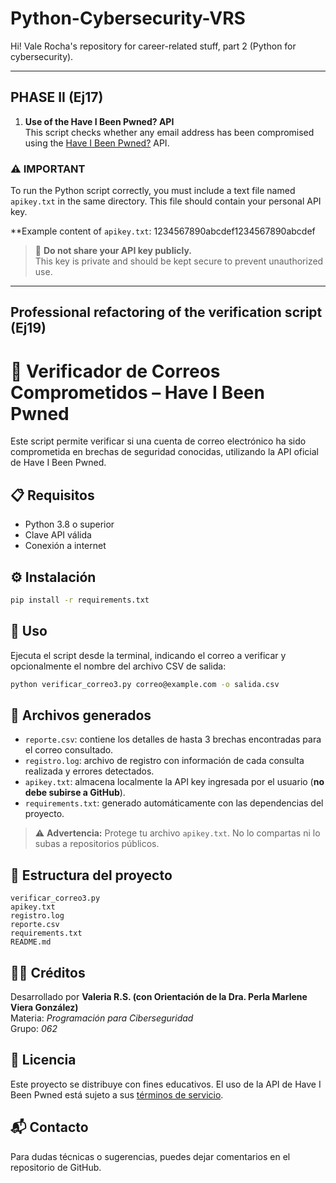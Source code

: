 # Python-Cybersecurity-VRS
Hi! Vale Rocha's repository for career-related stuff, part 2 (Python for cybersecurity).

---

## PHASE II (Ej17)

1. **Use of the Have I Been Pwned? API**  
   This script checks whether any email address has been compromised using the [Have I Been Pwned?](https://haveibeenpwned.com/API/v3) API.

### ⚠️ IMPORTANT

To run the Python script correctly, you must include a text file named `apikey.txt` in the same directory. This file should contain your personal API key.

**Example content of `apikey.txt`: 1234567890abcdef1234567890abcdef

> 🔐 **Do not share your API key publicly.**  
> This key is private and should be kept secure to prevent unauthorized use.

---

##  Professional refactoring of the verification script (Ej19)

# 🔐 Verificador de Correos Comprometidos – Have I Been Pwned

Este script permite verificar si una cuenta de correo electrónico ha sido comprometida en brechas de seguridad conocidas, utilizando la API oficial de Have I Been Pwned.

## 📋 Requisitos

- Python 3.8 o superior  
- Clave API válida  
- Conexión a internet

## ⚙️ Instalación

```bash
pip install -r requirements.txt

```

## 🚀 Uso

Ejecuta el script desde la terminal, indicando el correo a verificar y opcionalmente el nombre del archivo CSV de salida:

```bash
python verificar_correo3.py correo@example.com -o salida.csv

```

## 📁 Archivos generados

- `reporte.csv`: contiene los detalles de hasta 3 brechas encontradas para el correo consultado.  
- `registro.log`: archivo de registro con información de cada consulta realizada y errores detectados.  
- `apikey.txt`: almacena localmente la API key ingresada por el usuario (**no debe subirse a GitHub**).  
- `requirements.txt`: generado automáticamente con las dependencias del proyecto.

> ⚠️ **Advertencia:** Protege tu archivo `apikey.txt`. No lo compartas ni lo subas a repositorios públicos.

## 🧱 Estructura del proyecto

```plaintext
verificar_correo3.py
apikey.txt
registro.log
reporte.csv
requirements.txt
README.md

```

## 👩‍💻 Créditos

Desarrollado por **Valeria R.S. (con Orientación de la Dra. Perla Marlene Viera González)**  
Materia: *Programación para Ciberseguridad*  
Grupo: *062*

## 📄 Licencia

Este proyecto se distribuye con fines educativos. El uso de la API de Have I Been Pwned está sujeto a sus [términos de servicio](https://haveibeenpwned.com/API/v3#AcceptableUse).

## 📬 Contacto

Para dudas técnicas o sugerencias, puedes dejar comentarios en el repositorio de GitHub.
